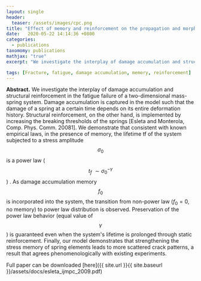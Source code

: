 ```yaml
---
layout: single
header:
  teaser: /assets/images/cpc.png
title: "Effect of memory and reinforcement on the propagation and morphology of fracture in a two-dimensional mass-spring system"
date:   2020-05-22 14:14:36 +0800
categories: 
  - publications
taxomomy: publications
mathjax: "true"
excerpt: "We investigate the interplay of damage accumulation and structural reinforcement in the fatigue failure of a two-dimensional mass-spring system."

tags: [Fracture, fatigue, damage accumulation, memory, reinforcement]
---
```

**Abstract.** We investigate the interplay of damage accumulation and structural reinforcement in the fatigue failure of a two-dimensional mass-spring system. Damage accumulation is captured in the model such that the damage of a spring at a certain time depends on its entire deformation history. Structural reinforcement, on the other hand, is implemented by increasing the breaking thresholds of the springs [Esleta and Monterola, Comp. Phys. Comm. 20081]. We demonstrate that consistent with known empirical laws, in the presence of memory, the lifetime tf of the system subjected to a stress amplitude $$\sigma_0$$ is a power law ($$t_f ~\sim \sigma_0^{-\gamma}$$) . As damage accumulation memory $$f_0$$ is incorporated into the system, the transition from non-power law ($f_0 = 0$, no memory) to power law distribution is observed. Preservation of the power law behavior (equal value of $$\gamma$$) is guaranteed even when the system's lifetime is prolonged through static reinforcement. Finally, our model demonstrates that strengthening the stress memory of spring elements leads to more scattered crack patterns, a result that agrees phenomenologically with existing experiments.

Full paper can be downloaded [here]({{ site.url }}{{ site.baseurl }}/assets/docs/esleta_ijmpc_2009.pdf)
